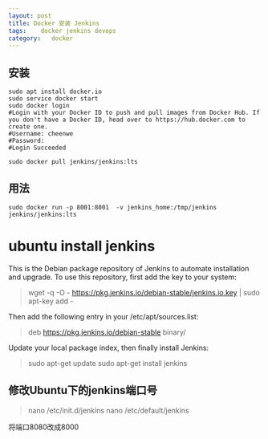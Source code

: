 ```yaml
---
layout: post
title: Docker 安装 Jenkins
tags:    docker jenkins devops
category:   docker
---
```



## 安装

```shell
sudo apt install docker.io
sudo service docker start
sudo docker login
#Login with your Docker ID to push and pull images from Docker Hub. If you don't have a Docker ID, head over to https://hub.docker.com to create one.
#Username: cheenwe
#Password:
#Login Succeeded

sudo docker pull jenkins/jenkins:lts
```

## 用法

```shell
sudo docker run -p 8001:8001  -v jenkins_home:/tmp/jenkins jenkins/jenkins:lts

```


# ubuntu install jenkins

This is the Debian package repository of Jenkins to automate installation and upgrade. To use this repository, first add the key to your system:

>wget -q -O - https://pkg.jenkins.io/debian-stable/jenkins.io.key | sudo apt-key add -

Then add the following entry in your /etc/apt/sources.list:
>deb https://pkg.jenkins.io/debian-stable binary/

Update your local package index, then finally install Jenkins:

>sudo apt-get update
>sudo apt-get install jenkins

## 修改Ubuntu下的jenkins端口号

>nano /etc/init.d/jenkins
>nano /etc/default/jenkins

将端口8080改成8000
